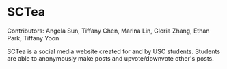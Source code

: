 # SCTea
Contributors:
Angela Sun, Tiffany Chen, Marina Lin, Gloria Zhang, Ethan Park, Tiffany Yoon

SCTea is a social media website created for and by USC students. Students are able to anonymously make posts and upvote/downvote other's posts.
